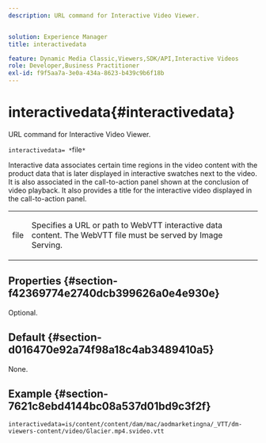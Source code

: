 ```yaml
---
description: URL command for Interactive Video Viewer.


solution: Experience Manager
title: interactivedata

feature: Dynamic Media Classic,Viewers,SDK/API,Interactive Videos
role: Developer,Business Practitioner
exl-id: f9f5aa7a-3e0a-434a-8623-b439c9b6f18b
---
```

# interactivedata{#interactivedata}

URL command for Interactive Video Viewer.

 `interactivedata= *`file`*`

Interactive data associates certain time regions in the video content with the product data that is later displayed in interactive swatches next to the video. It is also associated in the call-to-action panel shown at the conclusion of video playback. It also provides a title for the interactive video displayed in the call-to-action panel.

<table id="table_C616483932C2482CA9794DDD7313FD7C"> 
 <tbody> 
  <tr> 
   <td colname="col1"> <p> <span class="codeph"> <span class="varname"> file</span> </span> </p> </td> 
   <td colname="col2"> <p> Specifies a URL or path to WebVTT interactive data content. The WebVTT file must be served by Image Serving. </p> </td> 
  </tr> 
 </tbody> 
</table>

## Properties {#section-f42369774e2740dcb399626a0e4e930e}

Optional.

## Default {#section-d016470e92a74f98a18c4ab3489410a5}

None.

## Example {#section-7621c8ebd4144bc08a537d01bd9c3f2f}

```
interactivedata=is/content/content/dam/mac/aodmarketingna/_VTT/dm-viewers-content/video/Glacier.mp4.svideo.vtt
```
